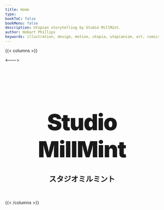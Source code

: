 ```yaml
---
title: Home
type:
bookToC: false
bookMenu: false
description: Utopian storytelling by Studio MillMint.
author: Hobart Phillips
keywords: illustration, design, motion, utopia, utopianism, art, comics, comic, hobart, phillips, vekllei, millmint
---
```

<style>
	body {
		width: 100%;
		height: 100%;
	}
	@media screen and (min-width: 800px) {
	/* columns wrap fix */
		.markdown .book-columns>div {
			min-width: 450px;
		}
	}

	@media (max-width: 1250px) {
	  .desktop {
		display: none;
	  }
	}
	/* flags */
	.row {
		  display: flex;
		  margin-left: auto;
		  margin-right: auto;
		}
		
	.column {
	  flex: 33.33%;
	  padding: 5px;
	}
	@media (max-width: 1250px) {
		  .row {
			display: none;
		  }
		}
	/* dots */
	.dot-orange {
		  height: 12px;
		  width: 12px;
		  background-color: var(--color-orange);
		  border-radius: 50%;
		  display: inline-block;
		  margin: 2.5px;
		}
	.dot-pink {
		  height: 12px;
		  width: 12px;
		  background-color: var(--color-pink);
		  border-radius: 50%;
		  display: inline-block;
		  margin: 2.5px;
		}
	.dot-yellow {
		  height: 12px;
		  width: 12px;
		  background-color: var(--color-yellow);
		  border-radius: 50%;
		  display: inline-block;
		  margin: 2.5px;
		}
	.dot-green {
		  height: 12px;
		  width: 12px;
		  background-color: var(--color-green);
		  border-radius: 50%;
		  display: inline-block;
		  margin: 2.5px;
		}
	.dot-blue{
		  height: 12px;
		  width: 12px;
		  background-color: var(--color-blue);
		  border-radius: 50%;
		  display: inline-block;
		  margin: 2.5px;
		}
	.book-footer{
		display: none;
	}
</style>

{{< columns >}} <!-- begin columns block -->
<img class="desktop" style="padding: 20px; text-align: center; margin-right: auto; background-color: var(--gray-100)" src="/images/mastheads/princess.png">

<---> <!-- magic separator, between columns -->
<div class="homepage" style="margin-top: 30%; margin-bottom: 30%;">
<h1 style="margin-left: auto; margin-right: auto; font-weight: 900; margin-top: 0; margin-bottom: 0; text-align: center; font-size: 55pt; letter-spacing: -2px;">Studio</h1>
<h1 style="margin-left: auto; margin-right: auto; font-weight: 900; margin-top: 0; text-align: center; margin-bottom: 10px; font-size: 55pt; letter-spacing: -2px;"> MillMint</h1>
<h1 style="font-weight: 800; text-align: center; font-weight: bolder; font-size: 18pt;">スタジオミルミント</h2>
<div style="display:table; margin:0 auto; padding: 10px;">
<span class="dot-pink"></span>
<span class="dot-orange"></span>
<span class="dot-yellow"></span>
<span class="dot-green"></span>
<span class="dot-blue"></span>
</div>
{{< /columns >}}
<div class="row">
  <div class="column">
  <img src="/images/mastheads/flags/aismious.png" alt="flag" style="width:100%">
  </div>
  <div class="column">
  <img src="/images/mastheads/flags/antarctic.png" alt="flag" style="width:100%">
  </div>
  <div class="column">
  <img src="/images/mastheads/flags/azores.png" alt="flag" style="width:100%">
  </div>
  <div class="column">
  <img src="/images/mastheads/flags/demon.png" alt="flag" style="width:100%">
  </div>
  <div class="column">
  <img src="/images/mastheads/flags/kala.png" alt="flag" style="width:100%">
  </div>
  <div class="column">
  <img src="/images/mastheads/flags/kalina.png" alt="flag" style="width:100%">
  </div>
  <div class="column">
  <img src="/images/mastheads/flags/mira.png" alt="flag" style="width:100%">
  </div>
  <div class="column">
  <img src="/images/mastheads/flags/moon.png" alt="flag" style="width:100%">
  </div>
  <div class="column">
  <img src="/images/mastheads/flags/vekllei-domestic.png" alt="flag" style="width:100%">
  </div>
  <div class="column">
  <img src="/images/mastheads/flags/vekllei-international.png" alt="flag" style="width:100%">
  </div>
</div>
